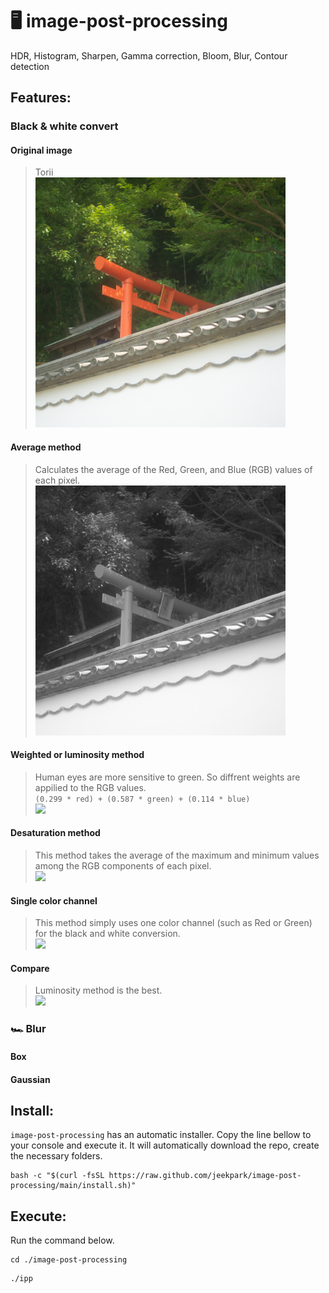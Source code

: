 # 🖥️ image-post-processing
HDR, Histogram, Sharpen, Gamma correction, Bloom, Blur, Contour detection




## Features:

### Black & white convert

#### Original image
> Torii <br>
> <img src="./example/gray/original_torii.jpg" width="400">

#### Average method
> Calculates the average of the Red, Green, and Blue (RGB) values of each pixel.<br>
> <img src="./example/gray/gray_average_method.jpg" width="400">

#### Weighted or luminosity method
> Human eyes are more sensitive to green. So diffrent weights are appilied to the RGB values.<br>
```(0.299 * red) + (0.587 * green) + (0.114 * blue)```<br>
> <img src="./example/gray/gray_luminosity_method.jpg" width="400">

#### Desaturation method
> This method takes the average of the maximum and minimum values among the RGB components of each pixel.<br>
> <img src="./example/gray/gray_desaturation_method.jpg" width="400">

#### Single color channel
> This method simply uses one color channel (such as Red or Green) for the black and white conversion.<br>
> <img src="./example/gray/gray_single_channel_method.jpg" width="400">

#### Compare
> Luminosity method is the best.<br>
> <img src="./example/gray/gray_compare.gif" width="400">

### 🏎️ Blur
#### Box
#### Gaussian


## Install:
`image-post-processing` has an automatic installer.
Copy the line bellow to your console and execute it.
It will automatically download the repo, create the necessary folders.

```
bash -c "$(curl -fsSL https://raw.github.com/jeekpark/image-post-processing/main/install.sh)"
```

## Execute:
Run the command below.
```
cd ./image-post-processing
```
```
./ipp
```
